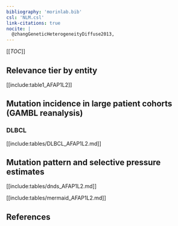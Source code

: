 ```yaml
---
bibliography: 'morinlab.bib'
csl: 'NLM.csl'
link-citations: true
nocite: |
  @zhangGeneticHeterogeneityDiffuse2013, 
---
```


[[_TOC_]]




## Relevance tier by entity

[[include:table1_AFAP1L2]]


## Mutation incidence in large patient cohorts (GAMBL reanalysis)

### DLBCL
[[include:tables/DLBCL_AFAP1L2.md]]

## Mutation pattern and selective pressure estimates

[[include:tables/dnds_AFAP1L2.md]]

[[include:tables/mermaid_AFAP1L2.md]]

## References


